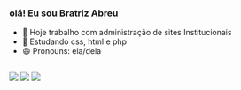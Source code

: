 ### olá! Eu sou Bratriz Abreu


- 🔭 Hoje trabalho com administração de sites Institucionais
- 🌱 Estudando css, html e php
- 😄 Pronouns: ela/dela
## 
<div> 
  <a href="[https://www.instagram.com/beare_beatriz/](https://www.instagram.com/beare_beatriz/?igshid=ZDdkNTZiNTM%3D)" target="_blank"><img src="https://img.shields.io/badge/-Instagram-%23E4405F?style=for-the-badge&logo=instagram&logoColor=white" target="_blank"></a>
  <a href = "mailto:abreu2001beatriz@gmail.com"><img src="https://img.shields.io/badge/-Gmail-FF0000?style=for-the-badge&logo=gmail&logoColor=white" target="_blank"></a>
  <a href="" target="_blank"><img src="https://img.shields.io/badge/-LinkedIn-%230077B5?style=for-the-badge&logo=linkedin&logoColor=white" target="_blank"></a>   
</div>

